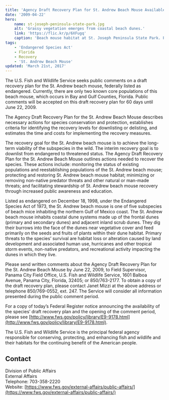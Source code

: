 ```yaml
---
title: 'Agency Draft Recovery Plan for St. Andrew Beach Mouse Available for Review'
date: '2009-04-22'
hero:
    name: st-joseph-peninsula-state-park.jpg
    alt: 'Grassy vegetation emerges from coastal beach dunes.'
    link: 'https://flic.kr/p/6XFugq'
    caption: 'Beach mouse habitat at St. Joseph Peninsula State Park. Photo by <a href=''https://www.flickr.com/photos/steverob50pics/''>Steve Robinson</a> <a href=''https://creativecommons.org/licenses/by-nc-nd/2.0/legalcode''>CC BY-NC-ND 2.0</a>.'
tags:
    - 'Endangered Species Act'
    - Florida
    - Recovery
    - 'St. Andrew Beach Mouse'
updated: 'March 21st, 2017'
---
```


The U.S. Fish and Wildlife Service seeks public comments on a draft recovery plan for the St. Andrew beach mouse, federally listed as endangered. Currently, there are only two known core populations of this beach mouse, which occurs in Bay and Gulf Counties, Florida. Public comments will be accepted on this draft recovery plan for 60 days until June 22, 2009.

The Agency Draft Recovery Plan for the St. Andrew Beach Mouse describes necessary actions for species conservation and protection, establishes criteria for identifying the recovery levels for downlisting or delisting, and estimates the time and costs for implementing the recovery measures.

The recovery goal for the St. Andrew beach mouse is to achieve the long-term viability of the subspecies in the wild. The interim recovery goal is to downlist from endangered to threatened status. The Agency Draft Recovery Plan for the St. Andrew Beach Mouse outlines actions needed to recover the species. These actions include: monitoring the status of existing populations and reestablishing populations of the St. Andrew beach mouse; protecting and restoring St. Andrew beach mouse habitat; minimizing or removing non-native predator threats and other natural or man-made threats; and facilitating stewardship of St. Andrew beach mouse recovery through increased public awareness and education.

Listed as endangered on December 18, 1998, under the Endangered Species Act of 1973, the St. Andrew beach mouse is one of five subspecies of beach mice inhabiting the northern Gulf of Mexico coast. The St. Andrew beach mouse inhabits coastal dune systems made up of the frontal dunes (primary and secondary dunes) and adjacent inland scrub dunes. They dig their burrows into the face of the dunes near vegetative cover and feed primarily on the seeds and fruits of plants within their dune habitat. Primary threats to the species’ survival are habitat loss or alteration caused by land development and associated human use, hurricanes and other tropical storm events, non-native predators, and recreational activity impacting the dunes in which they live.

Please send written comments about the Agency Draft Recovery Plan for the St. Andrew Beach Mouse by June 22, 2009, to Field Supervisor, Panama City Field Office, U.S. Fish and Wildlife Service, 1601 Balboa Avenue, Panama City, Florida, 32405; or 850/763-2177\. To obtain a copy of the draft recovery plan, please contact Janet Mizzi at the above address or telephone 850/769-0552, ext. 247\. The Service will consider all information presented during the public comment period.

For a copy of today’s Federal Register notice announcing the availability of the species’ draft recovery plan and the opening of the comment period, please see [http://www.fws.gov/policy/library/E9-9178.html](http://www.fws.gov/policy/library/E9-9178.html).

The U.S. Fish and Wildlife Service is the principal federal agency responsible for conserving, protecting, and enhancing fish and wildlife and their habitats for the continuing benefit of the American people.

## Contact

Division of Public Affairs  
External Affairs  
Telephone: 703-358-2220  
Website: [https://www.fws.gov/external-affairs/public-affairs/](https://www.fws.gov/external-affairs/public-affairs/)
